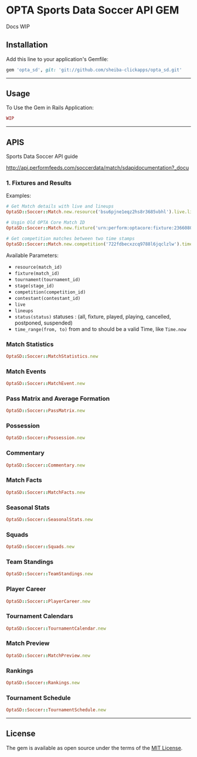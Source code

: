 # OPTA Sports Data Soccer API GEM

Docs WIP

## Installation

Add this line to your application's Gemfile:

```ruby
gem 'opta_sd', git: 'git://github.com/sheiba-clickapps/opta_sd.git'
```

--------------------------------------------------------------------------------

## Usage

To Use the Gem in Rails Application:

```ruby
WIP
```

--------------------------------------------------------------------------------

## APIS

Sports Data Soccer API guide

<http://api.performfeeds.com/soccerdata/match/sdapidocumentation?_docu>

### 1\. Fixtures and Results

Examples:

```ruby
# Get Match details with live and lineups
OptaSD::Soccer::Match.new.resource('bsu6pjne1eqz2hs8r3685vbhl').live.lineups.get

# Usgin Old OPTA Core Match ID
OptaSD::Soccer::Match.new.fixture('urn:perform:optacore:fixture:2366080').live.lineups.get

# Get competition matches between two time stamps
OptaSD::Soccer::Match.new.competition('722fdbecxzcq9788l6jqclzlw').time_range(Time.now - 86400, Time.now + 86400).get
```

Available Parameters:

- `resource(match_id)`
- `fixture(match_id)`
- `tournament(tournament_id)`
- `stage(stage_id)`
- `competition(competition_id)`
- `contestant(contestant_id)`
- `live`
- `lineups`
- `status(status)` statuses : (all, fixture, played, playing, cancelled, postponed, suspended)
- `time_range(from, to)` from and to should be a valid Time, like `Time.now`

### Match Statistics

```ruby
OptaSD::Soccer::MatchStatistics.new
```

### Match Events

```ruby
OptaSD::Soccer::MatchEvent.new
```

### Pass Matrix and Average Formation

```ruby
OptaSD::Soccer::PassMatrix.new
```

### Possession

```ruby
OptaSD::Soccer::Possession.new
```

### Commentary

```ruby
OptaSD::Soccer::Commentary.new
```

### Match Facts

```ruby
OptaSD::Soccer::MatchFacts.new
```

### Seasonal Stats

```ruby
OptaSD::Soccer::SeasonalStats.new
```

### Squads

```ruby
OptaSD::Soccer::Squads.new
```

### Team Standings

```ruby
OptaSD::Soccer::TeamStandings.new
```

### Player Career

```ruby
OptaSD::Soccer::PlayerCareer.new
```

### Tournament Calendars

```ruby
OptaSD::Soccer::TournamentCalendar.new
```

### Match Preview

```ruby
OptaSD::Soccer::MatchPreview.new
```

### Rankings

```ruby
OptaSD::Soccer::Rankings.new
```

### Tournament Schedule

```ruby
OptaSD::Soccer::TournamentSchedule.new
```

--------------------------------------------------------------------------------

## License

The gem is available as open source under the terms of the [MIT License](http://opensource.org/licenses/MIT).
